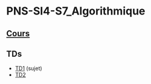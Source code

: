 # PNS-SI4-S7_Algorithmique

## [Cours](./notes.md)

## TDs
- [TD1](./TDs/TD1/TD1%20Algorithmes%20et%20complexit%C3%A9.pdf) (sujet)
- [TD2](./TDs/TD2/TD2.md)
